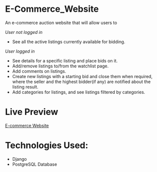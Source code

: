 # E-Commerce_Website
An e-commerce auction website that will allow users to 

*User not logged in*
- See all the active listings currently available for bidding.

*User logged in*
- See details for a specific listing and place bids on it.
- Add/remove listings to/from the watchlist page.
- Add comments on listings. 
- Create new listings with a starting bid and close them when required, where the seller and the highest bidder(if any) are notified about the listing result.
- Add categories for listings, and see listings filtered by categories. 

# Live Preview
[E-commerce Website](https://ecommerce-auctions-app.herokuapp.com/)

# Technologies Used:

- Django
- PostgreSQL Database 
